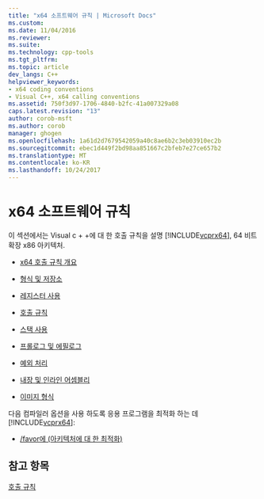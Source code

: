 ```yaml
---
title: "x64 소프트웨어 규칙 | Microsoft Docs"
ms.custom: 
ms.date: 11/04/2016
ms.reviewer: 
ms.suite: 
ms.technology: cpp-tools
ms.tgt_pltfrm: 
ms.topic: article
dev_langs: C++
helpviewer_keywords:
- x64 coding conventions
- Visual C++, x64 calling conventions
ms.assetid: 750f3d97-1706-4840-b2fc-41a007329a08
caps.latest.revision: "13"
author: corob-msft
ms.author: corob
manager: ghogen
ms.openlocfilehash: 1a61d2d7679542059a40c8ae6b2c3eb03910ec2b
ms.sourcegitcommit: ebec1d449f2bd98aa851667c2bfeb7e27ce657b2
ms.translationtype: MT
ms.contentlocale: ko-KR
ms.lasthandoff: 10/24/2017
---
```

# <a name="x64-software-conventions"></a>x64 소프트웨어 규칙
이 섹션에서는 Visual c + +에 대 한 호출 규칙을 설명 [!INCLUDE[vcprx64](../assembler/inline/includes/vcprx64_md.md)], 64 비트 확장 x86 아키텍처.  
  
-   [x64 호출 규칙 개요](../build/overview-of-x64-calling-conventions.md)  
  
-   [형식 및 저장소](../build/types-and-storage.md)  
  
-   [레지스터 사용](../build/register-usage.md)  
  
-   [호출 규칙](../build/calling-convention.md)  
  
-   [스택 사용](../build/stack-usage.md)  
  
-   [프롤로그 및 에필로그](../build/prolog-and-epilog.md)  
  
-   [예외 처리](../cpp/exception-handling-in-visual-cpp.md)  
  
-   [내장 및 인라인 어셈블리](../build/intrinsics-and-inline-assembly.md)  
  
-   [이미지 형식](../build/image-format.md)  
  
 다음 컴파일러 옵션을 사용 하도록 응용 프로그램을 최적화 하는 데 [!INCLUDE[vcprx64](../assembler/inline/includes/vcprx64_md.md)]:  
  
-   [/favor에 (아키텍처에 대 한 최적화)](../build/reference/favor-optimize-for-architecture-specifics.md)  
  
## <a name="see-also"></a>참고 항목  
 [호출 규칙](../cpp/calling-conventions.md)